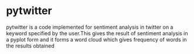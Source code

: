 # pytwitter
pytwitter is a code implemented for sentiment analysis in twitter on a keyword specified by the user.This gives the result of sentiment analysis in a pyplot form and it forms a word cloud which gives frequency of words in the results obtained
